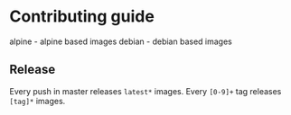 # Contributing guide

alpine - alpine based images
debian - debian based images

## Release

Every push in master releases `latest*` images.
Every `[0-9]+` tag releases `[tag]*` images.
